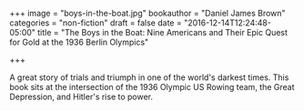 +++
image = "boys-in-the-boat.jpg"
bookauthor = "Daniel James Brown"
categories = "non-fiction"
draft = false
date = "2016-12-14T12:24:48-05:00"
title = "The Boys in the Boat: Nine Americans and Their Epic Quest for Gold at the 1936 Berlin Olympics"

+++

A great story of trials and triumph in one of the world's darkest times. This book sits at the intersection of the 1936 Olympic US Rowing team, the Great Depression, and Hitler's rise to power.

